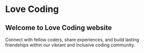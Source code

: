 # Love Coding
## Welcome to Love Coding website

Connect with fellow coders, share experiences, and build lasting friendships within our vibrant and inclusive coding community.
